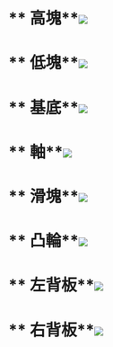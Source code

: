 # **                                                 高塊**![](/assets/高塊.png)

# **                                                     低塊**![](/assets/低塊.png)

# **                                                     基底**![](/assets/基底.png)

# **                                                       軸**![](/assets/軸.png)

# **                                                     滑塊**![](/assets/滑塊.png)

# **                                                     凸輪**![](/assets/凸輪.png)

# **                                                   左背板**![](/assets/左背板.png)

# **                                                   右背板**![](/assets/右背板.png)



